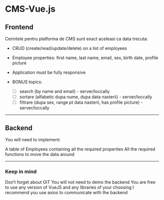 # CMS-Vue.js

## Frontend

Cerintele pentru platforma de CMS sunt exact aceleasi ca data trecuta:

- CRUD (create/read/update/delete) on a list of employees
- Employee properties: first name, last name, email, sex, birth date, profile picture
- Application must be fully responsive
- BONUS topics:

  - [ ] search (by name and email) - server/loccally
  - [ ] sortare (alfabetic dupa nume, dupa data nasterii) - server/loccally
  - [ ] filtrare (dupa sex, range pt data nasterii, has profile picture) - server/loccally

---

## Backend

You will need to implement:

A table of Employees containing all the required properties
All the required functions to move the data around

---

### Keep in mind

Don’t forget about GIT
You will not need to demo the backend
You are free to use any version of VueJS and any libraries of your choosing
I recommend you use axios to communicate with the backend
